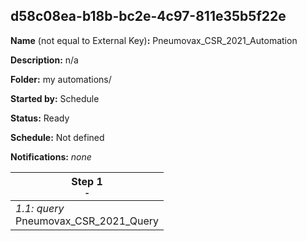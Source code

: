 ## d58c08ea-b18b-bc2e-4c97-811e35b5f22e

**Name** (not equal to External Key)**:** Pneumovax_CSR_2021_Automation

**Description:** n/a

**Folder:** my automations/

**Started by:** Schedule

**Status:** Ready

**Schedule:** Not defined

**Notifications:** _none_


| Step 1<br>_<small>-</small>_ |
| --- |
| _1.1: query_<br>Pneumovax_CSR_2021_Query |
